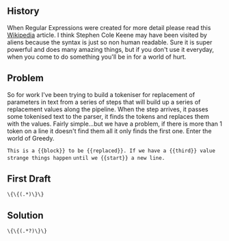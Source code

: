 ## History
When Regular Expressions were created for more detail please read this [Wikipedia](https://en.wikipedia.org/wiki/Regular_expression)  article. I think Stephen Cole Keene may have been visited by aliens because the syntax is just so non human readable. Sure it is super powerful and does many amazing things, but if you don't use it everyday, when you come to do something you'll be in for a world of hurt.

## Problem
So for work I've been trying to build a tokeniser for replacement of parameters in text from a series of steps that will build up a series of replacement values along the pipeline. When the step arrives, it passes some tokenised text to the parser, it finds the tokens and replaces them with the values. Fairly simple...but we have a problem, if there is more than 1 token on a line it doesn't find them all it only finds the first one. Enter the world of Greedy.


`This is a {{block}} to be {{replaced}}. If we have a {{third}} value strange things happen`
`until we {{start}} a new line.`


## First Draft
`\{\{(.*)\}\}`

## Solution

`\{\{(.*?)\}\}`
